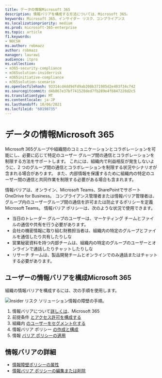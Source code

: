 ```yaml
---
title: データの情報Microsoft 365
description: 情報バリアを構成する方法については、Microsoft 365。
keywords: Microsoft 365、インサイダー リスク、コンプライアンス
ms.localizationpriority: medium
ms.prod: microsoft-365-enterprise
ms.topic: article
f1.keywords:
- NOCSH
ms.author: robmazz
author: robmazz
manager: laurawi
audience: itpro
ms.collection:
- m365-security-compliance
- m365solution-insiderrisk
- m365initiative-compliance
- m365solution-scenario
ms.openlocfilehash: 93314cd4dd9dfd9ab208b371985d2e483f34c742
ms.sourcegitcommit: d4b867e37bf741528ded7fb289e4f6847228d2c5
ms.translationtype: MT
ms.contentlocale: ja-JP
ms.lasthandoff: 10/06/2021
ms.locfileid: "60198735"
---
```

# <a name="information-barriers-in-microsoft-365"></a>データの情報Microsoft 365

Microsoft 365グループや組織間のコミュニケーションとコラボレーションを可能にし、必要に応じて特定のユーザー グループ間の通信とコラボレーションを制限する方法をサポートします。 これには、組織内で利益相反が発生しないように、2 つのグループ間の通信とコラボレーションを制限する状況やシナリオが含まれる場合があります。 また、内部情報を保護するために組織内の特定のユーザー間の通信と共同作業を制限する必要がある場合も含まれます。

情報バリアは、オンライン、Microsoft Teams、SharePointでサポートOneDrive for Business。 コンプライアンス管理者または情報バリア管理者は、グループ内のユーザーグループ間の通信を許可または防止するポリシーを定義Microsoft Teams。 情報バリア ポリシーは、次のような状況で使用できます。

- 当日のトレーダー グループのユーザーは、マーケティング チームとファイルの通信や共有を行う必要があります。
- 会社の機密情報に取り組む財務担当者は、組織内の特定のグループとファイルを通信したり共有したりしな
- 営業秘密資料を持つ内部チームは、組織内の特定のグループのユーザーとオンラインで通話したりチャットしたりしな
- リサーチ チームは、製品開発チームとオンラインでのみ通話またはチャットする必要があります。

## <a name="configure-information-barriers-for-microsoft-365"></a>ユーザーの情報バリアを構成Microsoft 365

組織の情報バリアを構成するには、次の手順を使用します。

![Insider リスク ソリューション情報の障壁の手順。](../media/ir-solution-ib-steps.png)

1. 情報バリアについて[詳しくは](information-barriers.md)、Microsoft 365
2. 前提条件 [とアクセス許可を構成する](information-barriers-policies.md#step-1-make-sure-prerequisites-are-met)
3. 組織内 [のユーザーをセグメント化する](information-barriers-policies.md#step-2-segment-users-in-your-organization)
4. 情報バリア ポリシー [の作成と構成](information-barriers-policies.md#step-3-define-information-barrier-policies)
5. 情報 [バリア ポリシーの適用](information-barriers-policies.md#step-4-apply-information-barrier-policies)

## <a name="more-information-about-information-barriers"></a>情報バリアの詳細

- [情報障壁ポリシーの属性](information-barriers-attributes.md)
- [情報バリア ポリシーの編集または削除](information-barriers-edit-segments-policies.md)